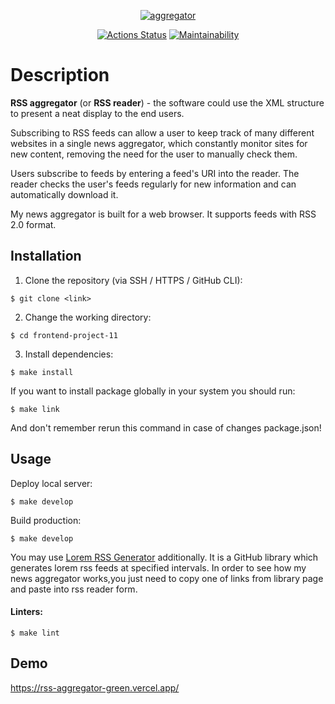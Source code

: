 <p align="center">
  <a href="https://rss-aggregator-green.vercel.app/">
    <img alt="aggregator" src="https://user-images.githubusercontent.com/84579087/164723061-7ea9b03e-6a03-4a66-bb04-7ebbc3b7e65d.png">
  </a>
</p>

<p align="center">
  <a href="https://github.com/evgeniyworkbel/frontend-project-11/actions"><img alt="Actions Status" src="https://github.com/evgeniyworkbel/frontend-project-11/workflows/hexlet-check/badge.svg"></a>
  <a href="https://codeclimate.com/github/evgeniyworkbel/frontend-project-11/maintainability"><img alt="Maintainability" src="https://api.codeclimate.com/v1/badges/95877815d99af49bcb3d/maintainability"></a>
</p>

# Description

**RSS aggregator** (or **RSS reader**) - the software could use the XML structure to present a neat display to the end users.

Subscribing to RSS feeds can allow a user to keep track of many different websites in a single news aggregator, which constantly monitor sites for new content, removing the need for the user to manually check them. 

Users subscribe to feeds by entering a feed's URI into the reader. The reader checks the user's feeds regularly for new information and can automatically download it.

My news aggregator is built for a web browser. It supports feeds with RSS 2.0 format.

## Installation

1. Clone the repository (via SSH / HTTPS / GitHub CLI):
```
$ git clone <link>
```

2. Change the working directory:
```
$ cd frontend-project-11
```

3. Install dependencies:
```
$ make install
```

If you want to install package globally in your system you should run:
```
$ make link
```
And don't remember rerun this command in case of changes package.json!

## Usage

Deploy local server:
```
$ make develop
```

Build production:
```
$ make develop
```

You may use [Lorem RSS Generator](https://github.com/mbertolacci/lorem-rss) additionally. It is a GitHub library which generates lorem rss feeds at specified intervals. In order to see how my news aggregator works,you just need to copy one of links from library page and paste into rss reader form.

#### Linters:
```
$ make lint
```

## Demo
https://rss-aggregator-green.vercel.app/
